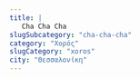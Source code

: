 ```yaml
---
title: |
   Cha Cha Cha
slugSubcategory: "cha-cha-cha"
category: "Χορός"
slugCategory: "xoros"
city: "Θεσσαλονίκη"
---
```


